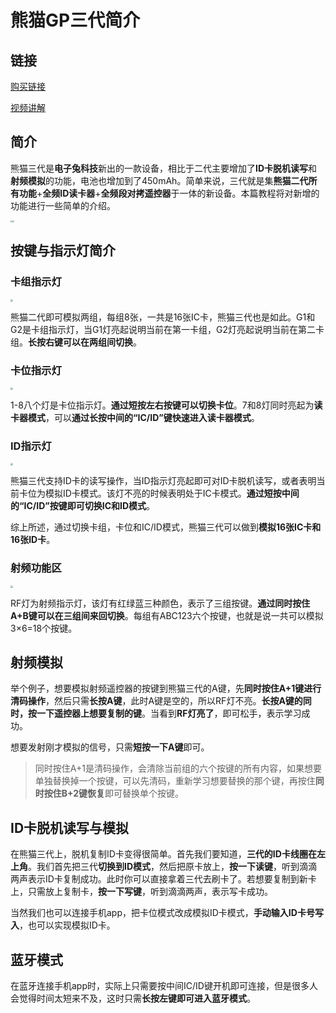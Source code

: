 # 熊猫GP三代简介



## 链接

[购买链接](https://shop268727414.taobao.com/)

[视频讲解](https://b23.tv/2I6A4qg)




## 简介

熊猫三代是**电子兔科技**新出的一款设备，相比于二代主要增加了**ID卡脱机读写**和**射频模拟**的功能，电池也增加到了450mAh。简单来说，三代就是集**熊猫二代所有功能**+**全频ID读卡器**+**全频段对拷遥控器**于一体的新设备。本篇教程将对新增的功能进行一些简单的介绍。

<img src="https://s1.ax1x.com/2023/07/04/pCste9f.png" style="zoom:20%; text-align:center" /><img src="https://s1.ax1x.com/2023/07/04/pCstFHA.png" style="zoom:20%;" />



## 按键与指示灯简介

### 卡组指示灯

<img src="https://s1.ax1x.com/2023/07/04/pCst9je.png" style="zoom:25%;" />

熊猫二代即可模拟两组，每组8张，一共是16张IC卡，熊猫三代也是如此。G1和G2是卡组指示灯，当G1灯亮起说明当前在第一卡组，G2灯亮起说明当前在第二卡组。**长按右键可以在两组间切换**。

### 卡位指示灯
<img src="https://s1.ax1x.com/2023/07/04/pCstiBd.png" style="zoom:25%;" />

1-8八个灯是卡位指示灯。**通过短按左右按键可以切换卡位**。7和8灯同时亮起为**读卡器模式**，可以**通过长按中间的“IC/ID”键快速进入读卡器模式**。


### ID指示灯

<img src="https://s1.ax1x.com/2023/07/04/pCstPnH.png" style="zoom:25%;" />

熊猫三代支持ID卡的读写操作，当ID指示灯亮起即可对ID卡脱机读写，或者表明当前卡位为模拟ID卡模式。该灯不亮的时候表明处于IC卡模式。**通过短按中间的“IC/ID”按键即可切换IC和ID模式**。  

综上所述，通过切换卡组，卡位和IC/ID模式，熊猫三代可以做到**模拟16张IC卡和16张ID卡**。

### 射频功能区
<img src="https://s1.ax1x.com/2023/07/04/pCstAAI.png" style="zoom:25%;" />

RF灯为射频指示灯，该灯有红绿蓝三种颜色，表示了三组按键。**通过同时按住A+B键可以在三组间来回切换**。每组有ABC123六个按键，也就是说一共可以模拟3×6=18个按键。

## 射频模拟

举个例子，想要模拟射频遥控器的按键到熊猫三代的A键，先**同时按住A+1键进行清码操作**，然后只需**长按A键**，此时A键是空的，所以RF灯不亮。**长按A键的同时，按一下遥控器上想要复制的键**。当看到**RF灯亮了**，即可松手，表示学习成功。

想要发射刚才模拟的信号，只需**短按一下A键**即可。

> 同时按住A+1是清码操作，会清除当前组的六个按键的所有内容，如果想要单独替换掉一个按键，可以先清码，重新学习想要替换的那个键，再按住**同时按住B+2键恢复**即可替换单个按键。

## ID卡脱机读写与模拟

在熊猫三代上，脱机复制ID卡变得很简单。首先我们要知道，**三代的ID卡线圈在左上角**。我们首先把三代**切换到ID模式**，然后把原卡放上，**按一下读键**，听到滴滴两声表示ID卡复制成功。此时你可以直接拿着三代去刷卡了。若想要复制到新卡上，只需放上复制卡，**按一下写键**，听到滴滴两声，表示写卡成功。

当然我们也可以连接手机app，把卡位模式改成模拟ID卡模式，**手动输入ID卡号写入**，也可以实现模拟ID卡。

## 蓝牙模式

在蓝牙连接手机app时，实际上只需要按中间IC/ID键开机即可连接，但是很多人会觉得时间太短来不及，这时只需**长按左键即可进入蓝牙模式**。
